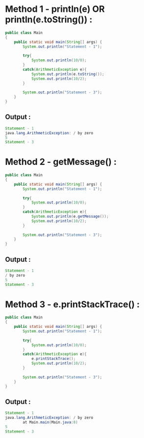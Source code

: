 # Method 1 - println(e) OR println(e.toString()) :

```java
public class Main
{
	public static void main(String[] args) {
		System.out.println("Statement - 1");
		
		try{
		    System.out.println(10/0);  
		}
		catch(ArithmeticException e){
		    System.out.println(e.toString());
		    System.out.println(10/2);
		}
		
		System.out.println("Statement - 3");
	}
}
```
## Output :

```java
Statement - 1
java.lang.ArithmeticException: / by zero
5
Statement - 3
```

# Method 2 - getMessage() :

```java
public class Main
{
	public static void main(String[] args) {
		System.out.println("Statement - 1");
		
		try{
		    System.out.println(10/0);  
		}
		catch(ArithmeticException e){
		    System.out.println(e.getMessage());
		    System.out.println(10/2);
		}
		
		System.out.println("Statement - 3");
	}
}
```
## Output :

```java
Statement - 1
/ by zero
5
Statement - 3
```

# Method 3 - e.printStackTrace() :

```java
public class Main
{
	public static void main(String[] args) {
		System.out.println("Statement - 1");
		
		try{
		    System.out.println(10/0);  
		}
		catch(ArithmeticException e){
		    e.printStackTrace();
		    System.out.println(10/2);
		}
		
		System.out.println("Statement - 3");
	}
}

```

## Output :
```java
Statement - 1
java.lang.ArithmeticException: / by zero
        at Main.main(Main.java:8)
5
Statement - 3
```
